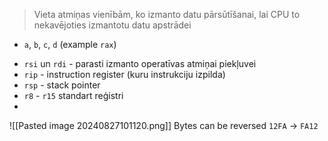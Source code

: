 > Vieta atmiņas vienībām, ko izmanto datu pārsūtīšanai, lai CPU to nekavējoties izmantotu datu apstrādei

* `a`, `b`, `c`, `d` (example `rax`)
- `rsi` un `rdi` - parasti izmanto operatīvas atmiņai piekļuvei
- `rip` - instruction register (kuru instrukciju izpilda)
- `rsp` - stack pointer
- `r8` - `r15` standart reģistri
-
![[Pasted image 20240827101120.png]]
Bytes can be reversed `12FA` -> `FA12`